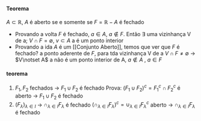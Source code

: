 
#### Teorema 
$A\subset \mathbb{R}$, $A$ é aberto se e somente se $F=\mathbb{R}-A$ é fechado
- Provando a volta
$F$ é fechado, $a\in A$, $a \notin F$.  Então $\exists$ uma vizinhança V de a; $V\cap F=\emptyset,~v\subset A$ 
a é um ponto interior
- Provando  a ida
$A$ é um [[Conjunto Aberto]], temos que ver que $F$ é fechado? a ponto aderente de $F$, para tda vizinhança V de a $V\cap F\neq \emptyset$ -> $V\notset A$  a não é um ponto interior de A, $a\notin A$ , $a\in F$ 


#### teorema
1) $F_1,F_2$ fechados -> $F_1\cup F_2$ é fechado
	Prova: $(F_1\cup F_2)^c=F_1^c\cap F_2^c$ é aberto -> $F_1\cup F_2$ é fechado
2) $(F_\lambda)_{\lambda\in I}$ -> $\cap_{\lambda \in I} F_\lambda$ é fechado
	$(\cap_{\lambda\in I}F_\lambda)^c=\cup_{\lambda\in I}F_\lambda^c$ aberto -> $\cap_{\lambda\in I} F_\lambda$ é fechado